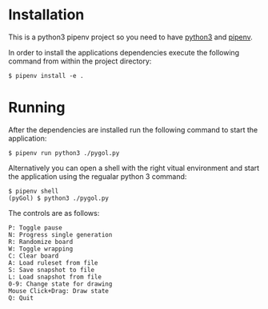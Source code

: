 # Installation

This is a python3 pipenv project so you need to have [python3](https://www.python.org/downloads/) and [pipenv](https://docs.pipenv.org/en/latest/install/#installing-pipenv).  

In order to install the applications dependencies execute the following command from within the project directory:  
```
$ pipenv install -e .
```

# Running

After the dependencies are installed run the following command to start the application:  
```
$ pipenv run python3 ./pygol.py
```
Alternatively you can open a shell with the right vitual environment and start the application using the regualar python 3 command:
```
$ pipenv shell
(pyGol) $ python3 ./pygol.py
```

The controls are as follows:  
```
P: Toggle pause
N: Progress single generation
R: Randomize board
W: Toggle wrapping
C: Clear board
A: Load ruleset from file
S: Save snapshot to file
L: Load snapshot from file
0-9: Change state for drawing
Mouse Click+Drag: Draw state
Q: Quit
```